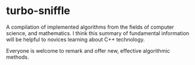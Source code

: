 # turbo-sniffle
A compilation of implemented algorithms from the fields of computer science, and mathematics. I think this summary of fundamental information will be helpful to novices learning about C++ technology.

Everyone is welcome to remark and offer new, effective algorithmic methods.
